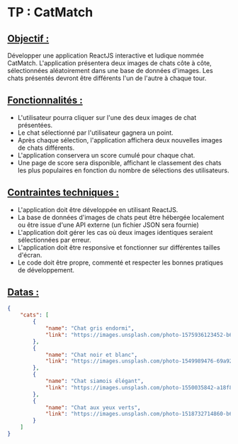 # TP : CatMatch

## <u>Objectif :</u>
Développer une application ReactJS interactive et ludique nommée CatMatch.
L'application présentera deux images de chats côte à côte, sélectionnées aléatoirement dans une base de données d'images. Les chats présentés devront être différents l'un de l'autre à chaque tour.
## <u>Fonctionnalités :</u>

- L'utilisateur pourra cliquer sur l'une des deux images de chat présentées. 
- Le chat sélectionné par l'utilisateur gagnera un point. 
- Après chaque sélection, l'application affichera deux nouvelles images de chats différents. 
- L'application conservera un score cumulé pour chaque chat. 
- Une page de score sera disponible, affichant le classement des chats les plus populaires en fonction du nombre de sélections des utilisateurs.

## <u>Contraintes techniques :</u>
- L'application doit être développée en utilisant ReactJS. 
- La base de données d'images de chats peut être hébergée localement ou être issue d'une API externe (un fichier JSON sera fournie)
- L'application doit gérer les cas où deux images identiques seraient sélectionnées par erreur. 
- L'application doit être responsive et fonctionner sur différentes tailles d'écran. 
- Le code doit être propre, commenté et respecter les bonnes pratiques de développement.
## <u>Datas :</u>

```json
{
    "cats": [
        {
            "name": "Chat gris endormi",
            "link": "https://images.unsplash.com/photo-1575936123452-b67c3203c357?ixlib=rb-1.2.1&ixid=MnwxMjA3fDB8MHxwaG90by1wYWdlfHx8fGVufDB8fHx8&auto=format&fit=crop&w=1035&q=80"
        },
        {
            "name": "Chat noir et blanc",
            "link": "https://images.unsplash.com/photo-1549989476-69a92fa57c36?ixlib=rb-1.2.1&ixid=MnwxMjA3fDB8MHxwaG90by1wYWdlfHx8fGVufDB8fHx8&auto=format&fit=crop&w=1035&q=80"
        },
        {
            "name": "Chat siamois élégant",
            "link": "https://images.unsplash.com/photo-1550035842-a18f8d898c5b?ixlib=rb-1.2.1&ixid=MnwxMjA3fDB8MHxwaG90by1wYWdlfHx8fGVufDB8fHx8&auto=format&fit=crop&w=1035&q=80"
        },
        {
            "name": "Chat aux yeux verts",
            "link": "https://images.unsplash.com/photo-1518732714860-b62714ce0c59?ixlib=rb-1.2.1&ixid=MnwxMjA3fDB8MHxwaG90by1wYWdlfHx8fGVufDB8fHx8&auto=format&fit=crop&w=1035&q=80"
        }
    ]
}
```
